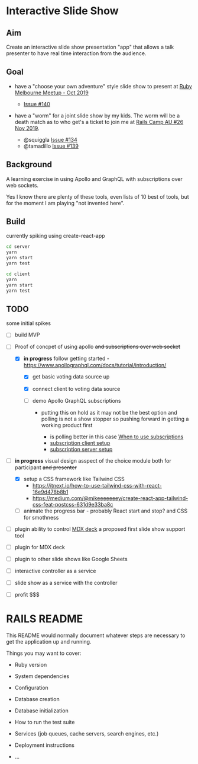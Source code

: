# Interactive Slide Show

## Aim

Create an interactive slide show presentation "app" that allows a talk
presenter to have real time interaction from the audience.

## Goal

- have a "choose your own adventure" style slide show to present at [Ruby
  Melbourne Meetup - Oct
  2019](https://www.meetup.com/Ruby-On-Rails-Oceania-Melbourne/events/hrznsqyznbnc/)

  - [Issue #140](https://github.com/rails-oceania/melbourne-ruby/issues/140)

- have a "worm" for a joint slide show by my kids. The worm will be a death
  match as to who get's a ticket to join me at [Rails Camp AU #26 Nov
  2019](https://rails.camp/#au_nov_2019).
  - @squiggla [Issue #134](https://github.com/rails-oceania/melbourne-ruby/issues/134)
  - @tamadillo [Issue #139](https://github.com/rails-oceania/melbourne-ruby/issues/139)

## Background

A learning exercise in using Apollo and GraphQL with subscriptions over web
sockets.

Yes I know there are plenty of these tools, even lists of 10 best of tools, but
for the moment I am playing "not invented here".

## Build

currently spiking using create-react-app

```sh
cd server
yarn
yarn start
yarn test
```

```sh
cd client
yarn
yarn start
yarn test
```

## TODO

some initial spikes

- [ ] build MVP
- [ ] Proof of concpet of using apollo ~~and subscriptions over web socket~~

  - [x] **in progress** follow getting started -
        https://www.apollographql.com/docs/tutorial/introduction/

    - [x] get basic voting data source up
    - [x] connect client to voting data source
    - [ ] demo Apollo GraphQL subscriptions

      - putting this on hold as it may not be the best option and polling is not a show stopper so pushing forward in getting a working product first

        - is polling better in this case [When to use subscriptions](https://www.apollographql.com/docs/react/advanced/subscriptions/#when-to-use-subscriptions)
        - [subscription client setup](https://www.apollographql.com/docs/react/advanced/subscriptions/#client-setup)
        - [subscription server setup](https://www.apollographql.com/docs/graphql-subscriptions/)

- [ ] **in progress** visual design asspect of the choice module both for
      participant ~~and presenter~~
  - [x] setup a CSS framework like Tailwind CSS
    - https://itnext.io/how-to-use-tailwind-css-with-react-16e9d478b8b1
    - https://medium.com/@mikeeeeeeey/create-react-app-tailwind-css-feat-postcss-631d9e33ba8c
  - [ ] animate the progress bar - probably React start and stop? and CSS for
        smothness
- [ ] plugin ability to control [MDX deck](https://github.com/jxnblk/mdx-deck)
      a proposed first slide show support tool
- [ ] plugin for MDX deck
- [ ] plugin to other slide shows like Google Sheets
- [ ] interactive controller as a service
- [ ] slide show as a service with the controller
- [ ] profit \$\$\$

# RAILS README

This README would normally document whatever steps are necessary to get the
application up and running.

Things you may want to cover:

* Ruby version

* System dependencies

* Configuration

* Database creation

* Database initialization

* How to run the test suite

* Services (job queues, cache servers, search engines, etc.)

* Deployment instructions

* ...
